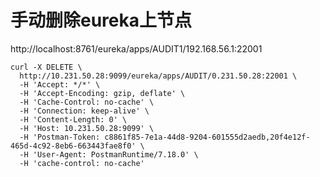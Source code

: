 # 手动删除eureka上节点

http://localhost:8761/eureka/apps/AUDIT1/192.168.56.1:22001 

```
curl -X DELETE \
  http://10.231.50.28:9099/eureka/apps/AUDIT/0.231.50.28:22001 \
  -H 'Accept: */*' \
  -H 'Accept-Encoding: gzip, deflate' \
  -H 'Cache-Control: no-cache' \
  -H 'Connection: keep-alive' \
  -H 'Content-Length: 0' \
  -H 'Host: 10.231.50.28:9099' \
  -H 'Postman-Token: c8861f85-7e1a-44d8-9204-601555d2aedb,20f4e12f-465d-4c92-8eb6-663443fae8f0' \
  -H 'User-Agent: PostmanRuntime/7.18.0' \
  -H 'cache-control: no-cache'
```
